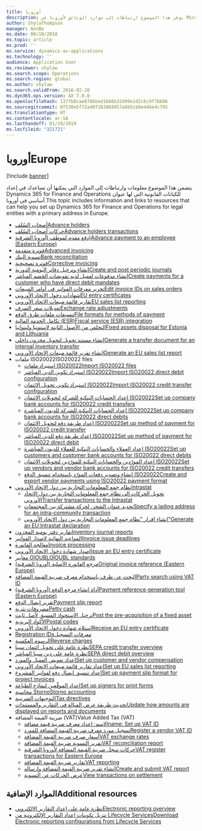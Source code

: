 ```yaml
---
title: أوروبا
description: يوفر هذا الموضوع ارتباطات إلى موارد الوثائق لأوروبا في Microsoft Dynamics 365 for Finance and Operations.
author: ShylaThompson
manager: AnnBe
ms.date: 08/10/2018
ms.topic: article
ms.prod: ''
ms.service: dynamics-ax-applications
ms.technology: ''
audience: Application User
ms.reviewer: shylaw
ms.search.scope: Operations
ms.search.region: global
ms.author: shylaw
ms.search.validFrom: 2016-02-28
ms.dyn365.ops.version: AX 7.0.0
ms.openlocfilehash: 137fb8cae0766bed16b6b32d99e1d2c6c9f7b606
ms.sourcegitcommit: 0f530e5f72a40f383868957a6b5cb0e446e4c795
ms.translationtype: HT
ms.contentlocale: ar-SA
ms.lasthandoff: 01/29/2019
ms.locfileid: "321721"
---
```

# <a name="europe"></a><span data-ttu-id="7d331-103">أوروبا</span><span class="sxs-lookup"><span data-stu-id="7d331-103">Europe</span></span> 

[!include [banner](../includes/banner.md)]

<span data-ttu-id="7d331-104">يتضمن هذا الموضوع معلومات وارتباطات إلى الموارد التي يمكنها أن تساعدك في إعداد Dynamics 365 for Finance and Operations للكيانات القانونية التي لها عنوان أساسي في أوروبا.</span><span class="sxs-lookup"><span data-stu-id="7d331-104">This topic includes information and links to resources that can help you set up Dynamics 365 for Finance and Operations for legal entities with a primary address in Europe.</span></span> 

- [<span data-ttu-id="7d331-105">أصحاب السُلف‬</span><span class="sxs-lookup"><span data-stu-id="7d331-105">Advance holders</span></span>](emea-advance-holders.md)
 - [<span data-ttu-id="7d331-106">حركات أصحاب السُلف</span><span class="sxs-lookup"><span data-stu-id="7d331-106">Advance holders transactions</span></span>](emea-advance-holders-transactions.md)
 - [<span data-ttu-id="7d331-107">دفع مقدم لموظف (‏‫أوروبا الشرقية‬)</span><span class="sxs-lookup"><span data-stu-id="7d331-107">Advance payment to an employee (Eastern Europe)</span></span>](tasks/advance-payment-employee.md)
- [<span data-ttu-id="7d331-108">فوترة متقدمة</span><span class="sxs-lookup"><span data-stu-id="7d331-108">Advanced invoicing</span></span>](emea-advance-invoice.md)
- [<span data-ttu-id="7d331-109">تسوية البنك</span><span class="sxs-lookup"><span data-stu-id="7d331-109">Bank reconciliation</span></span>](emea-bank-reconciliation.md)
- [<span data-ttu-id="7d331-110">فوترة تصحيحية</span><span class="sxs-lookup"><span data-stu-id="7d331-110">Corrective invoicing</span></span>](emea-corrective-invoice.md)
- [<span data-ttu-id="7d331-111">إنشاء وترحيل دفاتر اليومية الدورية​</span><span class="sxs-lookup"><span data-stu-id="7d331-111">Create and post periodic journals</span></span>](emea-create-post-periodic-journals.md)
- [<span data-ttu-id="7d331-112">إنشاء مدفوعات لعميل لديه ‏‫تفويضات الخصم المباشر‬</span><span class="sxs-lookup"><span data-stu-id="7d331-112">Create payments for a customer who have direct debit mandates</span></span>](tasks/create-payments-customers-who-have-direct-debit-mandates.md)
- [<span data-ttu-id="7d331-113">تحرير معرفات الفواتير في أوامر المبيعات</span><span class="sxs-lookup"><span data-stu-id="7d331-113">Edit invoice IDs on sales orders</span></span>](emea-edit-invoice-id-sales-orders.md)
- [<span data-ttu-id="7d331-114">شهادات دخول الاتحاد الأوروبي</span><span class="sxs-lookup"><span data-stu-id="7d331-114">EU entry certificates</span></span>](emea-entry-certificates.md)
- [<span data-ttu-id="7d331-115">تقارير قائمة مبيعات الاتحاد الأوروبي</span><span class="sxs-lookup"><span data-stu-id="7d331-115">EU sales list reporting</span></span>](emea-eu-sales-list.md)
- [<span data-ttu-id="7d331-116">تعديلات سعر الصرف</span><span class="sxs-lookup"><span data-stu-id="7d331-116">Exchange rate adjustments</span></span>](emea-exchange-rate-adjustments.md)
- [<span data-ttu-id="7d331-117">تنسيقات ملفات طرق الدفع</span><span class="sxs-lookup"><span data-stu-id="7d331-117">File formats for methods of payment</span></span>](emea-select-file-formats-for-the-method-of-payments.md)
- [<span data-ttu-id="7d331-118">تكامل الخدمة المالية (ESR)</span><span class="sxs-lookup"><span data-stu-id="7d331-118">Fiscal service (ESR) integration</span></span>](emea-fiscal-service-integration.md)
- [<span data-ttu-id="7d331-119">التخلص من الأصول الثابتة لإستونيا وليتوانيا</span><span class="sxs-lookup"><span data-stu-id="7d331-119">Fixed assets disposal for Estonia and Lithuania</span></span>](emea-credit-note-reverse-fixed-asset-sale.md)
- [<span data-ttu-id="7d331-120">إنشاء مستند تحويل لتحويل مخزون داخلي</span><span class="sxs-lookup"><span data-stu-id="7d331-120">Generate a transfer document for an internal inventory transfer</span></span>](tasks/transfer-document-internal-inventory-transfer.md)
- [<span data-ttu-id="7d331-121">إنشاء تقرير قائمة مبيعات الاتحاد الأوروبي</span><span class="sxs-lookup"><span data-stu-id="7d331-121">Generate an EU sales list report</span></span>](tasks/eur-00011-eu-sales-list-report.md)
- <span data-ttu-id="7d331-122">ملفات ISO20022</span><span class="sxs-lookup"><span data-stu-id="7d331-122">ISO20022 files</span></span>
  - [<span data-ttu-id="7d331-123">استيراد ملفات ISO20022</span><span class="sxs-lookup"><span data-stu-id="7d331-123">Import ISO20022 files</span></span>](emea-ISO20022-file-formats.md)
  - [<span data-ttu-id="7d331-124">استيراد تكوين الدين المباشر ISO20022</span><span class="sxs-lookup"><span data-stu-id="7d331-124">Import ISO20022 direct debit configuration</span></span>](tasks/import-iso20022-direct-debit-configuration.md)
  - [<span data-ttu-id="7d331-125">استيراد تكوين تحويل الائتمان ISO20022</span><span class="sxs-lookup"><span data-stu-id="7d331-125">Import ISO20022 credit transfer configuration</span></span>](tasks/import-iso20022-credit-transfer-configuration.md)
  - [<span data-ttu-id="7d331-126">إعداد الحسابات البنكية للشركة لتحويلات الائتمان ISO20022</span><span class="sxs-lookup"><span data-stu-id="7d331-126">Set up company bank accounts for ISO20022 credit transfers</span></span>](tasks/set-up-company-bank-accounts-iso20022-credit-transfers.md)
  - [<span data-ttu-id="7d331-127">إعداد الحسابات البنكية للشركة للديون المباشرة ISO20022</span><span class="sxs-lookup"><span data-stu-id="7d331-127">Set up company bank accounts for ISO20022 direct debits</span></span>](tasks/set-up-company-bank-accounts-iso20022-direct-debits.md)
  - [<span data-ttu-id="7d331-128">إعداد طريقة دفع لتحويل الائتمان ISO20022</span><span class="sxs-lookup"><span data-stu-id="7d331-128">Set up method of payment for ISO20022 credit transfer</span></span>](tasks/set-up-method-payment-iso20022-credit-transfer.md)
  - [<span data-ttu-id="7d331-129">إعداد طريقة دفع للدين المباشر ISO20022</span><span class="sxs-lookup"><span data-stu-id="7d331-129">Set up method of payment for ISO20022 direct debit</span></span>](tasks/setup-method-payment-iso20022-direct-debit.md)
  - [<span data-ttu-id="7d331-130">إعداد العملاء والحسابات البنكية للعملاء للديون المباشرة ISO20022</span><span class="sxs-lookup"><span data-stu-id="7d331-130">Set up customers and customer bank accounts for ISO20022 direct debits</span></span>](tasks/set-up-bank-accounts-iso20022-direct-debits.md)
  - [<span data-ttu-id="7d331-131">إعداد المورّدين والحسابات البنكية للمورّدين لتحويلات الائتمان ISO20022</span><span class="sxs-lookup"><span data-stu-id="7d331-131">Set up vendors and vendor bank accounts for ISO20022 credit transfers</span></span>](tasks/set-up-vendor-iso20022-credit-transfers.md)
  - [<span data-ttu-id="7d331-132">إنشاء وتصدير دفعات المورّد باستخدام تنسيق الدفع ISO20022</span><span class="sxs-lookup"><span data-stu-id="7d331-132">Create and export vendor payments using ISO20022 payment format</span></span>](tasks/create-export-vendor-payments-iso20022-payment-format.md)
- [<span data-ttu-id="7d331-133">نظام جمع المعلومات التجارية بين دول الاتحاد الأوروبي</span><span class="sxs-lookup"><span data-stu-id="7d331-133">Intrastat</span></span>](emea-intrastat.md)
  - [<span data-ttu-id="7d331-134">تحويل الحركات إلى نظام جمع المعلومات التجارية بين دول الاتحاد الأوروبي</span><span class="sxs-lookup"><span data-stu-id="7d331-134">Transfer transactions to the Intrastat</span></span>](tasks/transfer-transactions-intrastat.md)
  - [<span data-ttu-id="7d331-135">تحديد عنوان الشحن لحركة مشتركة بين المجتمعات</span><span class="sxs-lookup"><span data-stu-id="7d331-135">Specify a lading address for an intra-community transaction</span></span>](tasks/eur-00002-specify-lading-address-intra-community.md)
  - [<span data-ttu-id="7d331-136">إنشاء إقرار "نظام جمع المعلومات التجارية بين دول الاتحاد الأوروبي"</span><span class="sxs-lookup"><span data-stu-id="7d331-136">Generate an EU Intrastat declaration</span></span>](tasks/eur-00002-eu-intrastat-declaration.md)
- [<span data-ttu-id="7d331-137">تقارير دفتر يومية المخزون</span><span class="sxs-lookup"><span data-stu-id="7d331-137">Inventory journal reports</span></span>](emea-set-up-report-inventory-journal-names.md)
- [<span data-ttu-id="7d331-138">المواعيد النهائية لإصدار الفواتير</span><span class="sxs-lookup"><span data-stu-id="7d331-138">Invoice issue deadlines</span></span>](emea-invoice-issue-deadline.md)
- [<span data-ttu-id="7d331-139">معالجة الفاتورة</span><span class="sxs-lookup"><span data-stu-id="7d331-139">Invoice processing</span></span>](emea-invoice-processing.md)
- [<span data-ttu-id="7d331-140">إصدار شهادة دخول الاتحاد الأوروبي</span><span class="sxs-lookup"><span data-stu-id="7d331-140">Issue an EU entry certificate</span></span>](tasks/eur-00012-issue-eu-entry-certificate.md)
- [<span data-ttu-id="7d331-141">معايير OIOUBL</span><span class="sxs-lookup"><span data-stu-id="7d331-141">OIOUBL standards</span></span>](emea-oioubl-standards-electronic-invoicing.md)
- [<span data-ttu-id="7d331-142">مرجع الفاتورة الأصلية (أوروبا الشرقية)</span><span class="sxs-lookup"><span data-stu-id="7d331-142">Original invoice reference (Eastern Europe)</span></span>](tasks/ee-00004-original-invoice-reference.md)
- [<span data-ttu-id="7d331-143">البحث عن طرف باستخدام معرف ضريبة القيمة المضافة</span><span class="sxs-lookup"><span data-stu-id="7d331-143">Party search using VAT ID</span></span>](tasks/eur-00015-party-search-vat-id.md)
- [<span data-ttu-id="7d331-144">أداة إنشاء مرجع الدفع (أوروبا الشرقية)</span><span class="sxs-lookup"><span data-stu-id="7d331-144">Payment reference generation tool (Eastern Europe)</span></span>](tasks/ee-00015-payment-reference-generation-tool.md)
- [<span data-ttu-id="7d331-145">تقرير إيصال الدفع​</span><span class="sxs-lookup"><span data-stu-id="7d331-145">Payment slip report</span></span>](emea-eur-payment-slip-report-giro.md)
- [<span data-ttu-id="7d331-146">مصروفات نثرية</span><span class="sxs-lookup"><span data-stu-id="7d331-146">Petty cash</span></span>](emea-petty-cash.md)
- [<span data-ttu-id="7d331-147">ترحيل الاستحواذ المسبق لأصل ثابت​</span><span class="sxs-lookup"><span data-stu-id="7d331-147">Post the pre-acquisition of a fixed asset</span></span>](emea-pre-acquisition-acquisition-fixed-asset.md)
- [<span data-ttu-id="7d331-148">الأكواد البريدية</span><span class="sxs-lookup"><span data-stu-id="7d331-148">Postal codes</span></span>](emea-import-create-postal-codes-manually.md)
- [<span data-ttu-id="7d331-149">استلام شهادة دخول الاتحاد الأوروبي</span><span class="sxs-lookup"><span data-stu-id="7d331-149">Receive an EU entry certificate</span></span>](tasks/eur-00012-receive-eu-entry-certificate.md)
- [<span data-ttu-id="7d331-150">‏‫معرفات التسجيل</span><span class="sxs-lookup"><span data-stu-id="7d331-150">Registration IDs</span></span>](emea-registration-ids.md)
- [<span data-ttu-id="7d331-151">الرسوم العكسية</span><span class="sxs-lookup"><span data-stu-id="7d331-151">Reverse charges</span></span>](emea-reverse-charge.md)
- [<span data-ttu-id="7d331-152">نظرة عامة على تحويل ائتمان سيبا</span><span class="sxs-lookup"><span data-stu-id="7d331-152">SEPA credit transfer overview</span></span>](../accounts-payable/sepa-credit-transfer.md)
- [<span data-ttu-id="7d331-153">نظرة عامة على دين سيبا المباشر</span><span class="sxs-lookup"><span data-stu-id="7d331-153">SEPA direct debit overview</span></span>](../accounts-receivable/sepa-direct-debit-overview.md)
- [<span data-ttu-id="7d331-154">إعداد تعويض العميل والمورد</span><span class="sxs-lookup"><span data-stu-id="7d331-154">Set up customer and vendor compensation</span></span>](emea-compensation-customer-vendor-transactions.md)
- [<span data-ttu-id="7d331-155">إعداد ‏‫تقارير قائمة مبيعات الاتحاد الأوروبي‬</span><span class="sxs-lookup"><span data-stu-id="7d331-155">Set up EU sales list reporting</span></span>](tasks/eur-00011-eu-sales-list-reporting.md)
- [<span data-ttu-id="7d331-156">إعداد تنسيق إيصال دفع لفواتير المشروع</span><span class="sxs-lookup"><span data-stu-id="7d331-156">Set up payment slip format for project invoices</span></span>](tasks/set-up-payment-slip-format-project-invoices.md)
- [<span data-ttu-id="7d331-157">إعداد الموقِّعين لنماذج الطباعة</span><span class="sxs-lookup"><span data-stu-id="7d331-157">Set up signers for print forms</span></span>](emea-set-up-signers-for-printing-forms.md)
- [<span data-ttu-id="7d331-158">محاسبة Storno</span><span class="sxs-lookup"><span data-stu-id="7d331-158">Storno accounting</span></span>](emea-storno.md)
- [<span data-ttu-id="7d331-159">التوجيهات الضريبية</span><span class="sxs-lookup"><span data-stu-id="7d331-159">Tax directives</span></span>](emea-tax-directives.md)
- [<span data-ttu-id="7d331-160">تحديث طريقة عرض المبالغ في التقارير والمستندات</span><span class="sxs-lookup"><span data-stu-id="7d331-160">Update how amounts are displayed on reports and documents</span></span>](emea-amount-printing-forms.md)
- <span data-ttu-id="7d331-161">ضريبة القيمة المضافة (VAT)</span><span class="sxs-lookup"><span data-stu-id="7d331-161">Value Added Tax (VAT)</span></span>
  - [<span data-ttu-id="7d331-162">الاسم: إعداد معرف ضريبة قيمة مضافة</span><span class="sxs-lookup"><span data-stu-id="7d331-162">name: Set up VAT ID</span></span>](tasks/eur-00015-vat-id.md)
  - [<span data-ttu-id="7d331-163">تسجيل مورد معرف ضريبة القيمة المضافة للمورد</span><span class="sxs-lookup"><span data-stu-id="7d331-163">Register a vendor VAT ID</span></span>](tasks/eur-00015-registration-vendor-vat-id.md)
  - [<span data-ttu-id="7d331-164">أسعار صرف ضريبة القيمة المضافة</span><span class="sxs-lookup"><span data-stu-id="7d331-164">VAT exchange rates</span></span>](emea-vat-exchange-rate.md)
  - [<span data-ttu-id="7d331-165">تقرير التسوية ضريبة القيمة المضافة</span><span class="sxs-lookup"><span data-stu-id="7d331-165">VAT reconciliation report</span></span>](tasks/eur-00018-vat-reconciliation-report.md)
  - [<span data-ttu-id="7d331-166">حركات سجل ضريبة القيمة المضافة لأوروبا الشرقية​</span><span class="sxs-lookup"><span data-stu-id="7d331-166">VAT register transactions for Eastern Europe</span></span>](emea-vat-register-transactions.md)
  - [<span data-ttu-id="7d331-167">تقارير ضريبة القيمة المضافة</span><span class="sxs-lookup"><span data-stu-id="7d331-167">VAT reporting</span></span>](emea-vat-reporting.md)
  - [<span data-ttu-id="7d331-168">إنشاء تقرير ضريبة القيمة المضافة وإرساله</span><span class="sxs-lookup"><span data-stu-id="7d331-168">Create and submit VAT report</span></span>](tasks/create-submit-vat-report.md)
  - [<span data-ttu-id="7d331-169">عرض الحركات عن التسوية</span><span class="sxs-lookup"><span data-stu-id="7d331-169">View transactions on settlement</span></span>](emea-transactions-settlement-form.md)

## <a name="additional-resources"></a><span data-ttu-id="7d331-170">الموارد الإضافية</span><span class="sxs-lookup"><span data-stu-id="7d331-170">Additional resources</span></span>

- [<span data-ttu-id="7d331-171">نظرة عامة على إعداد التقارير الإلكتروني</span><span class="sxs-lookup"><span data-stu-id="7d331-171">Electronic reporting overview</span></span>](../../dev-itpro/analytics/general-electronic-reporting.md)
- [<span data-ttu-id="7d331-172">تنزيل تكوينات إعداد التقارير الإلكترونية من Lifecycle Services</span><span class="sxs-lookup"><span data-stu-id="7d331-172">Download Electronic reporting configurations from Lifecycle Services</span></span>](../../dev-itpro/analytics/download-electronic-reporting-configuration-lcs.md)

